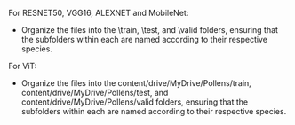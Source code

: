 For RESNET50, VGG16, ALEXNET and MobileNet:
- Organize the files into the \train, \test, and \valid folders, ensuring that the subfolders within each are named according to their respective species.

For ViT:
- Organize the files into the content/drive/MyDrive/Pollens/train, content/drive/MyDrive/Pollens/test, and content/drive/MyDrive/Pollens/valid folders, ensuring that the subfolders within each are named according to their respective species.
 
